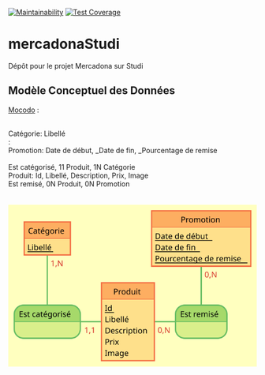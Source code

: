[![Maintainability](https://api.codeclimate.com/v1/badges/7ba64b33c0e17d386d82/maintainability)](https://codeclimate.com/github/damienhoareau/mercadonaStudi/maintainability) [![Test Coverage](https://api.codeclimate.com/v1/badges/7ba64b33c0e17d386d82/test_coverage)](https://codeclimate.com/github/damienhoareau/mercadonaStudi/test_coverage)

# mercadonaStudi
Dépôt pour le projet Mercadona sur Studi

## Modèle Conceptuel des Données

[Mocodo](https://www.mocodo.net/) :

<br/>
Catégorie: Libellé<br/>
:<br/>
Promotion: Date de début, _Date de fin, _Pourcentage de remise<br/>
<br/>
Est catégorisé, 11 Produit, 1N Catégorie<br/>
Produit: Id, Libellé, Description, Prix, Image<br/>
Est remisé, 0N Produit, 0N Promotion<br/>
<br/>

<br/>
<img src="./Produits.svg">

